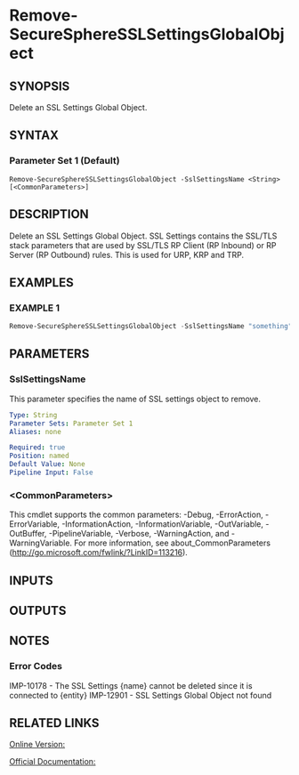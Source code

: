 ﻿# Remove-SecureSphereSSLSettingsGlobalObject

## SYNOPSIS
Delete an SSL Settings Global Object.

## SYNTAX

### Parameter Set 1 (Default)
```
Remove-SecureSphereSSLSettingsGlobalObject -SslSettingsName <String> [<CommonParameters>]
```

## DESCRIPTION
Delete an SSL Settings Global Object. SSL Settings contains the SSL/TLS stack parameters that are used by SSL/TLS RP Client (RP Inbound) or RP Server (RP Outbound) rules. This is used for URP, KRP and TRP.

## EXAMPLES

### EXAMPLE 1

```powershell
Remove-SecureSphereSSLSettingsGlobalObject -SslSettingsName "something"
```

## PARAMETERS

### SslSettingsName
This parameter specifies the name of SSL settings object to remove.

```yaml
Type: String
Parameter Sets: Parameter Set 1
Aliases: none

Required: true
Position: named
Default Value: None
Pipeline Input: False
```

### \<CommonParameters\>
This cmdlet supports the common parameters: -Debug, -ErrorAction, -ErrorVariable, -InformationAction, -InformationVariable, -OutVariable, -OutBuffer, -PipelineVariable, -Verbose, -WarningAction, and -WarningVariable. For more information, see about_CommonParameters (http://go.microsoft.com/fwlink/?LinkID=113216).

## INPUTS

## OUTPUTS

## NOTES

### Error Codes
IMP-10178 - The SSL Settings {name} cannot be deleted since it is connected to {entity}
IMP-12901 - SSL Settings Global Object not found

## RELATED LINKS

[Online Version:](https://github.com/akshinmustafayev/Documentation/MD)

[Official Documentation:](https://docs.imperva.com/bundle/v13.6-api-reference-guide/page/66832.htm)



